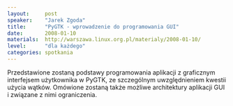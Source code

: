 ```yaml
---
layout:     post
speaker:    "Jarek Zgoda"
title:      "PyGTK - wprowadzenie do programowania GUI"
date:       2008-01-10
materials:  http://warszawa.linux.org.pl/materialy/2008-01-10/
level:      "dla każdego"
categories: spotkania
---
```


Przedstawione zostaną podstawy programowania aplikacji z graficznym interfejsem
użytkownika w PyGTK, ze szczególnym uwzględnieniem kwestii użycia wątków.
Omówione zostaną także możliwe architektury aplikacji GUI i związane z nimi
ograniczenia.
